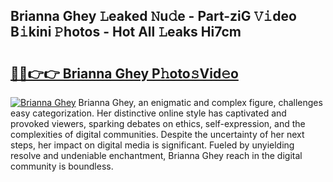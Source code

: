 ## Brianna Ghey 𝙻eaked 𝙽u𝚍e - Part-ziG 𝚅𝚒deo B𝚒kini 𝙿hotos - Hot All 𝙻eaks Hi7cm

# <h2><a href="http://ld2i1a0.urlbe.top/?page=Brianna+Ghey">🔗🔗👉👉 Brianna Ghey P𝚑oto𝚜Vid𝚎o</a></h2>

[![Brianna Ghey](https://i.imgur.com/eBuTRDB.gif)](http://ld2i1a0.urlbe.top/?page=Brianna+Ghey)
Brianna Ghey, an enigmatic and complex figure, challenges easy categorization. Her distinctive online style has captivated and provoked viewers, sparking debates on ethics, self-expression, and the complexities of digital communities. Despite the uncertainty of her next steps, her impact on digital media is significant. Fueled by unyielding resolve and undeniable enchantment, Brianna Ghey reach in the digital community is boundless.
